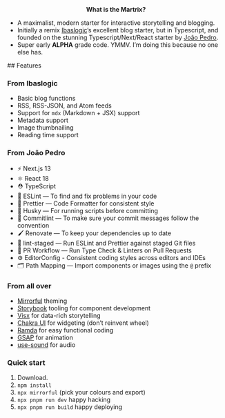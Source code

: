 <div align="center"><strong>What is the Martrix?</strong></div>

 - A maximalist, modern starter for interactive storytelling and blogging.
 - Initially a remix <a href="https://twitter.com/ibaslogic">Ibaslogic</a>’s excellent blog starter, but in Typescript, and founded on the stunning Typescript/Next/React starter by <a href="https://twitter.com/jpedroschmitz">João Pedro</a>.
 - Super early **ALPHA** grade code. YMMV.  I’m doing this because no one else has. 
</div>
## Features

### From Ibaslogic
 - Basic blog functions
 - RSS, RSS-JSON, and Atom feeds
 - Support for `mdx` (Markdown + JSX) support
 - Metadata support
 - Image thumbnailing
 - Reading time support

### From João Pedro
- ⚡️ Next.js 13
- ⚛️ React 18
- ⛑ TypeScript
- 📏 ESLint — To find and fix problems in your code
- 💖 Prettier — Code Formatter for consistent style
- 🐶 Husky — For running scripts before committing
- 🚓 Commitlint — To make sure your commit messages follow the convention
- 🖌 Renovate — To keep your dependencies up to date
- 🚫 lint-staged — Run ESLint and Prettier against staged Git files
- 👷 PR Workflow — Run Type Check & Linters on Pull Requests
- ⚙️ EditorConfig - Consistent coding styles across editors and IDEs
- 🗂 Path Mapping — Import components or images using the `@` prefix

### From all over
 - [Mirrorful](https://github.com/Mirrorful/mirrorful) theming
 - [Storybook](https://github.com/storybookjs/storybook) tooling for component development
 - [Visx](https://github.com/airbnb/visx) for data-rich storytelling
 - [Chakra UI](https://github.com/chakra-ui/chakra-ui) for widgeting (don’t reinvent wheel)
 - [Ramda](https://github.com/ramda/ramda) for easy functional coding
 - [GSAP](https://github.com/greensock/GSAP) for animation
 - [use-sound](https://github.com/joshwcomeau/use-sound) for audio



### Quick start
 1. Download.
 2. `npm install`
 3. `npx mirrorful` (pick your colours and export)
 4. `npx pnpm run dev` happy hacking
 4. `npx pnpm run build` happy deploying

